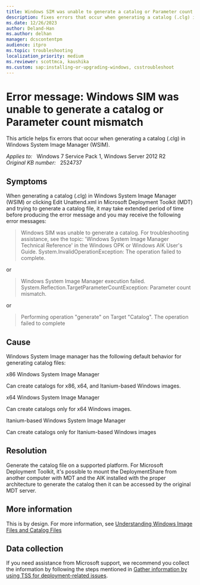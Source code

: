 ```yaml
---
title: Windows SIM was unable to generate a catalog or Parameter count mismatch error
description: fixes errors that occur when generating a catalog (.clg) in Windows System Image Manager (WSIM).
ms.date: 12/26/2023
author: Deland-Han
ms.author: delhan
manager: dcscontentpm
audience: itpro
ms.topic: troubleshooting
localization_priority: medium
ms.reviewer: scottmca, kaushika
ms.custom: sap:installing-or-upgrading-windows, csstroubleshoot
---
```

# Error message: Windows SIM was unable to generate a catalog or Parameter count mismatch

This article helps fix errors that occur when generating a catalog (.clg) in Windows System Image Manager (WSIM).

_Applies to:_ &nbsp; Windows 7 Service Pack 1, Windows Server 2012 R2  
_Original KB number:_ &nbsp; 2524737

## Symptoms

When generating a catalog (.clg) in Windows System Image Manager (WSIM) or clicking Edit Unattend.xml in Microsoft Deployment Toolkit (MDT) and trying to generate a catalog file, it may take extended period of time before producing the error message and you may receive the following error messages:

> Windows SIM was unable to generate a catalog. For troubleshooting assistance, see the topic: 'Windows System Image Manager Technical Reference' in the Windows OPK or Windows AIK User's Guide.
System.InvalidOperationException: The operation failed to complete.  

or

> Windows System Image Manager execution failed.
System.Reflection.TargetParameterCountException: Parameter count mismatch.

or

> Performing operation "generate" on Target "Catalog".
The operation failed to complete

## Cause

Windows System Image manager has the following default behavior for generating catalog files:

x86 Windows System Image Manager  

Can create catalogs for x86, x64, and Itanium-based Windows images.

x64 Windows System Image Manager  

Can create catalogs only for x64 Windows images.

Itanium-based Windows System Image Manager  

Can create catalogs only for Itanium-based Windows images

## Resolution

Generate the catalog file on a supported platform. For Microsoft Deployment Toolkit, it's possible to mount the DeploymentShare from another computer with MDT and the AIK installed with the proper architecture to generate the catalog then it can be accessed by the original MDT server.

## More information

This is by design. For more information, see [Understanding Windows Image Files and Catalog Files](https://technet.microsoft.com/library/dd744249%28ws.10%29.aspx)

## Data collection

If you need assistance from Microsoft support, we recommend you collect the information by following the steps mentioned in [Gather information by using TSS for deployment-related issues](../windows-troubleshooters/gather-information-using-tss-deployment.md).
